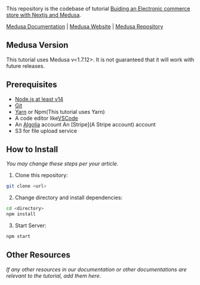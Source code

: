  <Tutorial Name>

This repository is the codebase of tutorial [Buiding an Electronic commerce store with Nextjs and Medusa](tutorial-link).

[Medusa Documentation](https://docs.medusajs.com/) | [Medusa Website](https://medusajs.com/) | [Medusa Repository](https://github.com/medusajs/medusa)

## Medusa Version

This tutorial uses Medusa v<1.7.12>. It is not guaranteed that it will work with future releases.

## Prerequisites

- [Node.js at least v14](https://docs.medusajs.com/tutorial/set-up-your-development-environment#nodejs)
- [Git](https://git-scm.com/)
- [Yarn](https://yarnpkg.com/) or Npm(This tutorial uses Yarn)
- A code editor like[VSCode](https://code.visualstudio.com/)
- An [Algolia](https://www.algolia.com/) account
  An [Stripe](A Stripe account) account
- S3 for file upload service

## How to Install

_You may change these steps per your article._

1. Clone this repository:

```bash
git clone <url>
```

2. Change directory and install dependencies:

```bash
cd <directory>
npm install
```

3. Start Server:

```bash
npm start
```

## Other Resources

_If any other resources in our documentation or other documentations are relevant to the tutorial, add them here._
